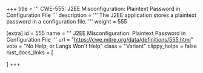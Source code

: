 +++
title = '''
CWE-555: J2EE Misconfiguration: Plaintext Password in Configuration File
'''
description	= '''
The J2EE application stores a plaintext password in a configuration file.
'''
weight = 555

[extra]
id = 555
name = '''
J2EE Misconfiguration: Plaintext Password in Configuration File
'''
url = "https://cwe.mitre.org/data/definitions/555.html"
vote = "No Help, or Langs Won't Help"
class = "Variant"
clippy_helps = false
rust_docs_links = [
	
]
+++
